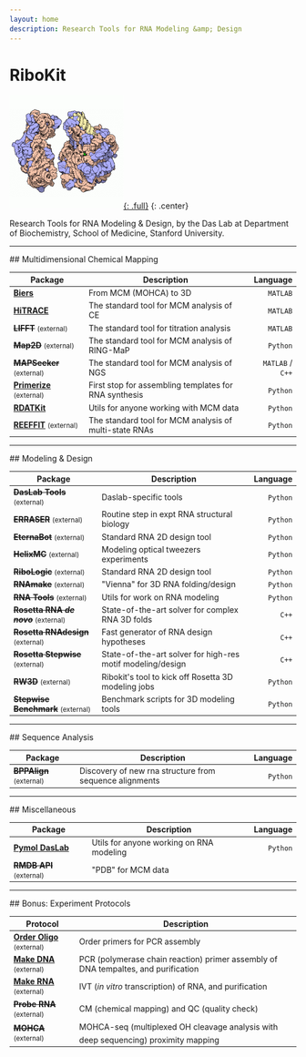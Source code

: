 ```yaml
---
layout: home
description: Research Tools for RNA Modeling &amp; Design
---
```


# RiboKit

[![RiboKit Logo](/assets/ribokit.gif "RiboKit Logo"){: .full}](/assets/ribokit.gif)
{: .center}

Research Tools for RNA Modeling &amp; Design, by the Das Lab at Department of Biochemistry, School of Medicine, Stanford University.

<hr/>
## Multidimensional Chemical Mapping

| Package | Description | Language |
| --- | --- | ---: |
| [**Biers**](/biers) | From MCM (MOHCA) to 3D | `MATLAB` |
| [**HiTRACE**](/hitrace) | The standard tool for MCM analysis of CE | `MATLAB` |
| ~~**LIFFT**~~ <small>(external)<small> | The standard tool for titration analysis | `MATLAB` |
| ~~**Map2D**~~ <small>(external)<small> | The standard tool for MCM analysis of RING-MaP | `Python` |
| ~~**MAPSeeker**~~ <small>(external)<small> | The standard tool for MCM analysis of NGS | `MATLAB` / `C++` |
| [**Primerize**](https://primerize.stanford.edu/docs/) <small>(external)<small> | First stop for assembling templates for RNA synthesis | `Python` |
| [**RDATKit**](/rdatkit) | Utils for anyone working with MCM data | `Python` |
| [**REEFFIT**](https://reeffit.readthedocs.org/) <small>(external)<small> | The standard tool for MCM analysis of multi-state RNAs | `Python` |

<hr/>
## Modeling &amp; Design

| Package | Description | Language |
| --- | --- | ---: |
| ~~**DasLab Tools**~~ <small>(external)<small> | Daslab-specific tools | `Python` |
| ~~**ERRASER**~~ <small>(external)<small> | Routine step in expt RNA structural biology | `Python` |
| ~~**EternaBot**~~ <small>(external)<small> | Standard RNA 2D design tool | `Python` |
| ~~**HelixMC**~~ <small>(external)<small> | Modeling optical tweezers experiments | `Python` |
| ~~**RiboLogic**~~ <small>(external)<small> | Standard RNA 2D design tool | `Python` |
| ~~**RNAmake**~~ <small>(external)<small> | "Vienna" for 3D RNA folding/design | `Python` |
| ~~**RNA Tools**~~ <small>(external)<small> | Utils for work on RNA modeling | `Python` |
| ~~**Rosetta RNA _de novo_**~~ <small>(external)<small> | State-of-the-art solver for complex RNA 3D folds | `C++` |
| ~~**Rosetta RNAdesign**~~ <small>(external)<small> | Fast generator of RNA design hypotheses | `C++` |
| ~~**Rosetta Stepwise**~~ <small>(external)<small> | State-of-the-art solver for high-res motif modeling/design | `C++` |
| ~~**RW3D**~~ <small>(external)<small> | Ribokit's tool to kick off Rosetta 3D modeling jobs | `Python` |
| ~~**Stepwise Benchmark**~~ <small>(external)<small> | Benchmark scripts for 3D modeling tools | `Python` |

<hr/>
## Sequence Analysis

| Package | Description | Language |
| --- | --- | ---: |
| ~~**BPPAlign**~~ <small>(external)<small> | Discovery of new rna structure from sequence alignments | `Python` |

<hr/>
## Miscellaneous

| Package | Description | Language |
| --- | --- | ---: |
| [**Pymol DasLab**](/pymol_daslab/) | Utils for anyone working on RNA modeling | `Python` |
| ~~**RMDB API**~~ <small>(external)<small> | "PDB" for MCM data | |

<hr/>
## Bonus: Experiment Protocols

| Protocol | Description |
| --- | --- |
| [**Order Oligo**](https://primerize.stanford.edu/protocol/#IDT) <small>(external)<small> | Order primers for PCR assembly |
| [**Make DNA**](https://primerize.stanford.edu/protocol/#PCR) <small>(external)<small> | PCR (polymerase chain reaction) primer assembly of DNA tempaltes, and purification |
| [**Make RNA**](https://primerize.stanford.edu/protocol/#IVT) <small>(external)<small> | IVT (_in vitro_ transcription) of RNA, and purification |
| ~~**Probe RNA**~~ <small>(external)<small> | CM (chemical mapping) and QC (quality check) |
| ~~**MOHCA**~~ <small>(external)<small> | MOHCA-seq (multiplexed OH cleavage analysis with deep sequencing) proximity mapping |

